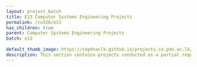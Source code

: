 ```yaml
---
layout: project_batch
title: E13 Computer Systems Engineering Projects
permalink: /co326/e13
has_children: true
parent: Computer Systems Engineering Projects
batch: e13
    
default_thumb_image: https://cepdnaclk.github.io/projects.ce.pdn.ac.lk/data/categories/co326/thumbnail.jpg
description: This section contains projects conducted as a partial requirement to complete the course CO326. The timeline for the project is semester 6 (second semester of the third year) of the undergraduate. The main objective of this is to give students a hand on experience of Industrial Communication Networks.
---
```

